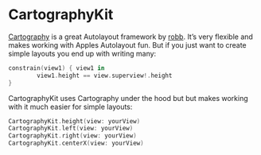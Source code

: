 # CartographyKit

[Cartography][Cartography] is a great Autolayout framework by [robb][robb]. It’s very flexible and makes working with Apples Autolayout fun. But if you just want to create simple layouts you end up with writing many:
```Swift
constrain(view1) { view1 in
		view1.height == view.superview!.height
}
```

CartographyKit uses Cartography under the hood but but makes working with it much easier for simple layouts:

```Swift
CartographyKit.height(view: yourView)
CartographyKit.left(view: yourView)
CartographyKit.right(view: yourView)
CartographyKit.centerX(view: yourView)
```


[Cartography]: https://github.com/robb/Cartography
[robb]:            http://robb.is